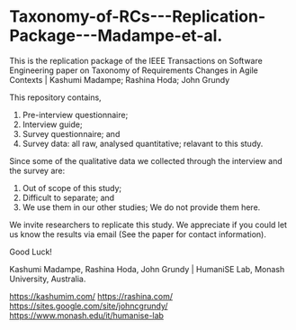 # Taxonomy-of-RCs---Replication-Package---Madampe-et-al.
This is the replication package of the IEEE Transactions on Software Engineering paper on Taxonomy of Requirements Changes in Agile Contexts | Kashumi Madampe; Rashina Hoda; John Grundy

This repository contains,
1. Pre-interview questionnaire;
2. Interview guide;
3. Survey questionnaire; and
4. Survey data: all raw, analysed quantitative;
relavant to this study.

Since some of the qualitative data we collected through the interview and the survey are:
1. Out of scope of this study;
2. Difficult to separate; and
3. We use them in our other studies;
We do not provide them here.

We invite researchers to replicate this study. We appreciate if you could let us know the results via email (See the paper for contact information).

Good Luck!

Kashumi Madampe, Rashina Hoda, John Grundy | 
HumaniSE Lab,
Monash University, Australia.

https://kashumim.com/ 
https://rashina.com/ 
https://sites.google.com/site/johncgrundy/ 
https://www.monash.edu/it/humanise-lab
